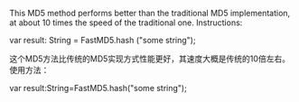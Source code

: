 This MD5 method performs better than the traditional MD5 implementation, at about 10 times the speed of the traditional one. Instructions:

var result: String = FastMD5.hash ("some string");


这个MD5方法比传统的MD5实现方式性能更好，其速度大概是传统的10倍左右。使用方法：

var result:String=FastMD5.hash("some string");
